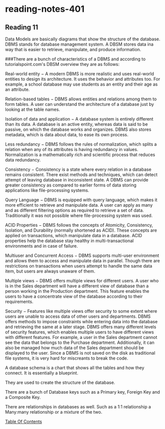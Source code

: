﻿# reading-notes-401


## Reading 11

Data Models are basically diagrams that show the structure of the database. DBMS stands for database management system. A DBSM stores data ina  way that is easier to retrieve, manipulate, and produce information.

###There are a bunch of characteristics of a DBMS and according to tutorialspoint.com's DBSM overview they are as follows:

Real-world entity − A modern DBMS is more realistic and uses real-world entities to design its architecture. It uses the behavior and attributes too. For example, a school database may use students as an entity and their age as an attribute.

Relation-based tables − DBMS allows entities and relations among them to form tables. A user can understand the architecture of a database just by looking at the table names.

Isolation of data and application − A database system is entirely different than its data. A database is an active entity, whereas data is said to be passive, on which the database works and organizes. DBMS also stores metadata, which is data about data, to ease its own process.

Less redundancy − DBMS follows the rules of normalization, which splits a relation when any of its attributes is having redundancy in values. Normalization is a mathematically rich and scientific process that reduces data redundancy.

Consistency − Consistency is a state where every relation in a database remains consistent. There exist methods and techniques, which can detect attempt of leaving database in inconsistent state. A DBMS can provide greater consistency as compared to earlier forms of data storing applications like file-processing systems.

Query Language − DBMS is equipped with query language, which makes it more efficient to retrieve and manipulate data. A user can apply as many and as different filtering options as required to retrieve a set of data. Traditionally it was not possible where file-processing system was used.

ACID Properties − DBMS follows the concepts of Atomicity, Consistency, Isolation, and Durability (normally shortened as ACID). These concepts are applied on transactions, which manipulate data in a database. ACID properties help the database stay healthy in multi-transactional environments and in case of failure.

Multiuser and Concurrent Access − DBMS supports multi-user environment and allows them to access and manipulate data in parallel. Though there are restrictions on transactions when users attempt to handle the same data item, but users are always unaware of them.

Multiple views − DBMS offers multiple views for different users. A user who is in the Sales department will have a different view of database than a person working in the Production department. This feature enables the users to have a concentrate view of the database according to their requirements.

Security − Features like multiple views offer security to some extent where users are unable to access data of other users and departments. DBMS offers methods to impose constraints while entering data into the database and retrieving the same at a later stage. DBMS offers many different levels of security features, which enables multiple users to have different views with different features. For example, a user in the Sales department cannot see the data that belongs to the Purchase department. Additionally, it can also be managed how much data of the Sales department should be displayed to the user. Since a DBMS is not saved on the disk as traditional file systems, it is very hard for miscreants to break the code.

A database schema is a chart that shows all the tables and how they connect. It is essentially a blueprint.

They are used to create the structure of the database.

There are a bunch of Database keys such as a Primary key, Foreign Key and a Composite Key. 

There are relationships in databases as well. Such as a 1:1 relationship a Many:many relationship or a mixture of the two.

[Table Of Contents](README.md)